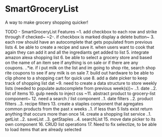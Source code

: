 # SmartGroceryList
A way to make grocery shopping quicker!

TODO - SmartGroceryList Features 
~1. add checkbox to each row and strike through if checked~
~2-. if checkbox is marked display a delete button~
3. each row should have an autocomplete that gets populated from previous lists
4. be able to create a recipe and save it. when users want to cook that again
they can add it and all the ingrediants get added to list
5. integrate amazon alexa shopping list 
6. be able to select a grocery store and based on the name of an item see if anything is on sale or if there are any coupons.
..*ie. if i put milk on the list and im going to shop rite, search shop rite coupons to see if any milk is on sale 
7. build out hardware to be able to clip phone to a shopping cart for quick use 
8. add a date picker to keep track of shopping list dat
~9. need to create a data structure to store weekly lists (needed to populate autocomplete from previous week(s))~
 ..1. date
 ..2. list of items
10. gulp needs to inject css
~11. abstract product to grocery-list component~
12. need a search / list component
  ..1. date filters
  ..2. product filters
  ..3. recipe filters
13. create a staples component that agregates common products from the past x weeks
  ..1. if less than 5 lists exist return anything that occurs more than once
14. create a shopping list service
  ..1. getList
  ..2. saveList
  ..3. getStaples
  ..4. searchList
15. move date picker to its own component
16. CRUD list operations
17. Need to fix selectize, to be able to load items that are already selected

